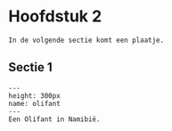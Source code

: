 # Hoofdstuk 2

```{note}
In de volgende sectie komt een plaatje.
```
## Sectie 1
```{figure} images/olifant.jpg
---
height: 300px
name: olifant
---
Een Olifant in Namibië.
```